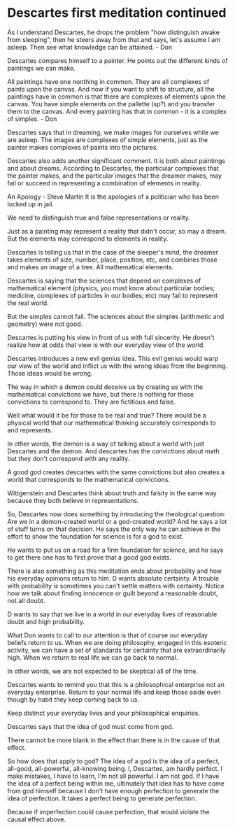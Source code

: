 # Descartes first meditation continued

As I understand Descartes, he drops the problem "how distinguish awake from sleeping", then he steers away from that and says, let's assume I am asleep.  Then see what knowledge can be attained.  - Don

Descartes compares himself to a painter.  He points out the different kinds of paintings we can make.

All paintings have one nonthing in common. They are all complexes of paints upon the canvas.  And now if you want to shift to structure, all the paintings have in common is that there are complexes of elements upon the canvas. You have simple elements on the pallette (sp?) and you transfer them to the canvas.  And every painting has that in common - it is a complex of simples.  - Don


Descartes says that in dreaming, we make images for ourselves while we are asleep.  The images are complexes of simple elements, just as the painter makes complexes of paints into the pictures.

Descartes also adds another significant comment.  It is both about paintings and about dreams.  According to Descartes, the particular complexes that the painter makes, and the particular images that the dreamer makes, may fail or succeed in representing a combination of elements in reality.

An Apology - Steve Martin
It is the apologies of a politician who has been locked up in jail.

We need to distinguish true and false representations or reality.

Just as a painting may represent a reality that didn't occur, so may a dream.  But the elements may correspond to elements in reality.


Descartes is telling us that in the case of the sleeper's mind, the dreamer takes elements of size, number, place, position, etc, and combines those and makes an image of a tree.  All mathematical elements.

Descartes is saying that the sciences that depend on complexes of mathematical element (physics, you must know about particular bodies; medicine, complexes of particles in our bodies; etc) may fail to represent the real world.

But the simples cannot fail. The sciences about the simples (arithmetic and geometry) were not good.


Descartes is putting his view in front of us with full sincerity.  He doesn't realize how at odds that view is with our everyday view of the world.


Descartes introduces a new evil genius idea.  This evil genius would warp our view of the world and inflict us with the wrong ideas from the beginning.  Those ideas would be wrong.


The way in which a demon could deceive us by creating us with the mathematical convictions we have, but there is nothing for those convictions to correspond to.  They are fictitious and false.

Well what would it be for those to be real and true?  There would be a physical world that our mathematical thinking accurately corresponds to and represents.

In other words, the demon is a way of talking about a world with just Descartes and the demon.  And descartes has the convictions about math but they don't correspond with any reality.

A good god creates descartes with the same convictions but also creates a world that corresponds to the mathematical convictions.

Wittgenstein and Descartes think about truth and falsity in the same way because they both believe in representations.


So, Descartes now does something by introducing the theological question: Are we in a demon-created world or a god-created world? And he says a lot of stuff turns on that decision.  He says the only way he can achieve in the effort to show the foundation for science is for a god to exist.

He wants to put us on a road for a firm foundation for science, and he says to get there one has to first prove that a good god exists.

There is also something as this meditation ends about probability and how his everyday opinions return to him.  D wants absolute certainty.  A trouble with probability is sometimes you can't settle matters with certainty. Notice how we talk about finding innocence or guilt beyond a reasonable doubt, not all doubt.

D wants to say that we live in a world in our everyday lives of reasonable doubt and high probability.

What Don wants to call to our attention is that of course our everyday beliefs return to us. When we are doing philosophy, engaged in this esoteric activity, we can have a set of standards for certainty that are extraordinarily high.   When we return to real life we can go back to normal.

In other words, we are not expected to be skeptical all of the time.

Descartes wants to remind you that this is a philosophical enterprise not an everyday enterprise.  Return to your normal life and keep those aside even though by habit they keep coming back to us.

Keep distinct your everyday lives and your philosophical enquiries.


Descartes says that the idea of god must come from god.

There cannot be more blank in the effect than there is in the cause of that effect.

So how does that apply to god?  The idea of a god is the idea of a perfect, all-good, all-powerful, all-knowing being.  I, Descartes, am hardly perfect.  I make mistakes, I have to learn, I'm not all powerful.  I am not god.  If I have the idea of a perfect being within me, ultimately that idea has to have come from god himself because I don't have enough perfection to generate the idea of perfection. It takes a perfect being to generate perfection.

Because if imperfection could cause perfection, that would violate the causal effect above.


